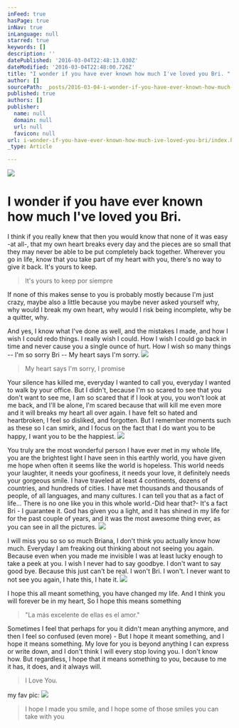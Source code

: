 ```yaml
---
inFeed: true
hasPage: true
inNav: true
inLanguage: null
starred: true
keywords: []
description: ''
datePublished: '2016-03-04T22:48:13.030Z'
dateModified: '2016-03-04T22:48:00.726Z'
title: "I wonder if you have ever known how much I've loved you Bri. "
author: []
sourcePath: _posts/2016-03-04-i-wonder-if-you-have-ever-known-how-much-ive-loved-you-bri.md
published: true
authors: []
publisher:
  name: null
  domain: null
  url: null
  favicon: null
url: i-wonder-if-you-have-ever-known-how-much-ive-loved-you-bri/index.html
_type: Article

---
```

![](https://s3-us-west-2.amazonaws.com/the-grid-img/p/413b4aa42bc53bdfc2883e1505dc841c3f8876c7.jpg)

# I wonder if you have ever known how much I've loved you Bri. 

I think if you really knew that then you would know that none of it was easy -at all-, that my own heart breaks every day and the pieces are so small that they may never be able to be put completely back together. Wherever you go in life, know that you take part of my heart with you, there's no way to give it back. It's yours to keep.

> It's yours to keep por siempre

If none of this makes sense to you is probably mostly because I'm just crazy, maybe also a little because you maybe never asked yourself why, why would I break my own heart, why would I risk being incomplete, why be a quitter, why.

And yes, I know what I've done as well, and the mistakes I made, and how I wish I could redo things. I really wish I could. How I wish I could go back in time and never cause you a single ounce of hurt.  How I wish so many things -- I'm so sorry Bri -- My heart says I'm sorry.
![](https://the-grid-user-content.s3-us-west-2.amazonaws.com/06a374fe-e5a0-4681-840d-6a719170ceb4.jpg)

> My heart says I'm sorry, I promise

Your silence has killed me, everyday I wanted to call you, everyday I wanted to walk by your office. But I didn't, because I'm so scared to see that you don't want to see me, I am so scared that if I look at you, you won't look at me back, and I'll be alone, I'm scared because that will kill me even more and it will breaks my heart all over again. I have felt so hated and heartbroken, I feel so disliked, and forgotten. But I remember moments such as these so I can smirk, and I focus on the fact that I do want you to be happy, I want you to be the happiest.
![](https://the-grid-user-content.s3-us-west-2.amazonaws.com/72ddc680-8402-4da0-9b41-daa20a704243.jpg)

You truly are the most wonderful person I have ever met in my whole life, you are the brightest light I have seen in this earthly world, you have given me hope when often it seems like the world is hopeless. This world needs your laughter, it needs your goofiness, it needs your love, it definitely needs your gorgeous smile. I have traveled at least 4 continents, dozens of countries, and hundreds of cities. I have met thousands and thousands of people, of all languages, and many cultures. I can tell you that as a fact of life... There is no one like you in this whole world.-Did hear that?- It's a fact Bri - I guarantee it. God has given you a light, and it has shined in my life for for the past couple of years, and it was the most awesome thing ever, as you can see in all the pictures. ![](https://s3-us-west-2.amazonaws.com/the-grid-img/p/d24ac84f932e669224b818b9fafa4b3d46f1c21e.jpg)

I will miss you so so so much Briana, I don't think you actually know how much. Everyday I am freaking out thinking about not seeing you again. Because even when you made me invisible I was at least lucky enough to take a peek at you. I wish I never had to say goodbye. I don't want to say good bye. Because this just can't be real. I won't Bri. I won't. I never want to not see you again, I hate this, I hate it.
![](https://the-grid-user-content.s3-us-west-2.amazonaws.com/a02eefa2-2c64-4c05-aca6-43f39bc01b9b.jpg)

I hope this all meant something, you have changed my life. And I think you will forever be in my heart, So I hope this means something

> "La más excelente de ellas es el amor."

Sometimes I feel that perhaps for you it didn't mean anything anymore, and then I feel so confused (even more) - But I hope it meant something, and I hope it means something.
My love for you is beyond anything I can express or write down, and I don't think I will every stop loving you. I don't know how. But regardless, I hope that it means something to you, because to me it has, it does, and it always will.

> I Love You. 

my fav pic:
![](https://s3-us-west-2.amazonaws.com/the-grid-img/p/f6bf2200b20a5a36086729dc9bd64011b8371b53.jpg)

> I hope I made you smile, and I hope some of those smiles you can take with you